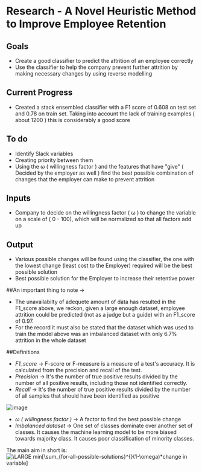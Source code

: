 # Research - A Novel Heuristic Method to Improve Employee Retention
## Goals
- Create a good classifier to predict the attrition of an employee correctly
- Use the classifier to help the company prevent further attrition by making necessary changes by using reverse modelling

## Current Progress
- Created a stack ensembled classifier with a F1 score of 0.608 on test set and 0.78 on train set. Taking into account the lack of training examples ( about 1200 ) this is considerably a good score

## To do
- Identify Slack variables
- Creating priority between them
- Using the ω ( willingness factor ) and the features that have "give" ( Decided by the employer as well ) find the best possible combination of changes that the employer can make to prevent attrition

## Inputs 
- Company to decide on the willingness factor ( ω ) to change the variable on a scale of ( 0 - 100), which will be normalized so that all factors add up 

## Output
- Various possible changes will be found using the classifier, the one with the lowest change (least cost to the Employer) required will be the best possible solution
- Best possible solution for the Employer to increase their retentive power

##An important thing to note -> 
- The unavailabilty of adequete amount of data has resulted in the F1_score above, we reckon, given a large enough dataset, employee attrition could be predicted (not as a judge but a guide) with an F1_score of 0.97.
- For the record it must also be stated that the dataset which was used to train the model above was an imbalanced dataset with only 6.7% attrition in the whole dataset


##Definitions
- _F1_score_ -> F-score or F-measure is a measure of a test's accuracy. It is calculated from the precision and recall of the test.
- _Precision_ -> It's the number of true positive results divided by the number of all positive results, including those not identified correctly.
- _Recall_ -> It's the number of true positive results divided by the number of all samples that should have been identified as positive


![image](https://user-images.githubusercontent.com/46497726/111865493-55ee3280-898d-11eb-84d5-5a23f5d6a70d.png)


- _ω ( willingness factor )_ -> A factor to find the best possible change
- _Imbalanced dataset_ -> One set of classes dominate over another set of classes. It causes the machine learning model to be more biased towards majority class. It causes poor classification of minority classes.

The main aim in short is:
<img src="https://latex.codecogs.com/png.latex?\inline&space;\LARGE&space;min[\sum_{for-all-possible-solutions}^{}(1-\omega)*change&space;in&space;variable]" title="\LARGE min[\sum_{for-all-possible-solutions}^{}(1-\omega)*change in variable]" />
